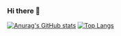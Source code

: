 ### Hi there 👋

<!--
**EKKALS/EKKALS** is a ✨ _special_ ✨ repository because its `README.md` (this file) appears on your GitHub profile.

Here are some ideas to get you started:

- 🔭 I’m currently working on ...
- 🌱 I’m currently learning ...
- 👯 I’m looking to collaborate on ...
- 🤔 I’m looking for help with ...
- 💬 Ask me about ...
- 📫 How to reach me: ...
- 😄 Pronouns: ...
- ⚡ Fun fact: ...
-->
[![Anurag's GitHub stats](https://github-readme-stats.vercel.app/api?username=EKKALS)](https://github.com/anuraghazra/github-readme-stats)
[![Top Langs](https://github-readme-stats.vercel.app/api/top-langs/?username=EKKALS)](https://github.com/anuraghazra/github-readme-stats)
